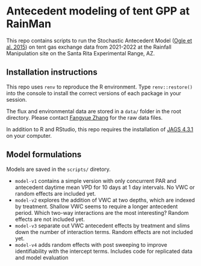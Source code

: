 # Antecedent modeling of tent GPP at RainMan

This repo contains scripts to run the Stochastic Antecedent Model ([Ogle et al. 2015](https://onlinelibrary.wiley.com/doi/full/10.1111/ele.12399)) on tent gas exchange data from 2021-2022 at the Rainfall Manipulation site on the Santa Rita Experimental Range, AZ. 

## Installation instructions
This repo uses `renv` to reproduce the R environment. Type `renv::restore()` into the console to install the correct versions of each package in your session. 

The flux and environmental data are stored in a `data/` folder in the root directory. Please contact [Fangyue Zhang](mailto:fangyuezhang@arizona.edu) for the raw data files. 

In addition to R and RStudio, this repo requires the installation of [JAGS 4.3.1](https://sourceforge.net/projects/mcmc-jags/files/) on your computer. 

## Model formulations
Models are saved in the `scripts/` diretory. 
 - `model-v1` contains a simple version with only concurrent PAR and antecedent daytime mean VPD for 10 days at 1 day intervals. No VWC or random effects are included yet. 
 - `model-v2` explores the addition of VWC at two depths, which are indexed by treatment. Shallow VWC seems to require a longer antecedent period. Which two-way interactions are the most interesting? Random effects are not included yet. 
 - `model-v3` separate out VWC antecedent effects by treatment and slims down the number of interaction terms. Random effects are not included yet. 
 - `model-v4` adds random effects with post sweeping to improve identifiability with the intercept terms. Includes code for replicated data and model evaluation